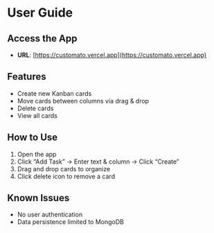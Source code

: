 # User Guide

## Access the App
- **URL**: [https://customato.vercel.app](https://customato.vercel.app)

## Features
- Create new Kanban cards
- Move cards between columns via drag & drop
- Delete cards
- View all cards

## How to Use
1. Open the app
2. Click “Add Task” → Enter text & column → Click “Create”
3. Drag and drop cards to organize
4. Click delete icon to remove a card

## Known Issues
- No user authentication
- Data persistence limited to MongoDB

